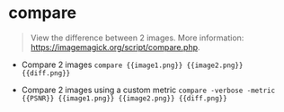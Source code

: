 # compare
> View the difference between 2 images.
> More information: <https://imagemagick.org/script/compare.php>.

- Compare 2 images
`compare {{image1.png}} {{image2.png}} {{diff.png}}`

- Compare 2 images using a custom metric
`compare -verbose -metric {{PSNR}} {{image1.png}} {{image2.png}} {{diff.png}}`
